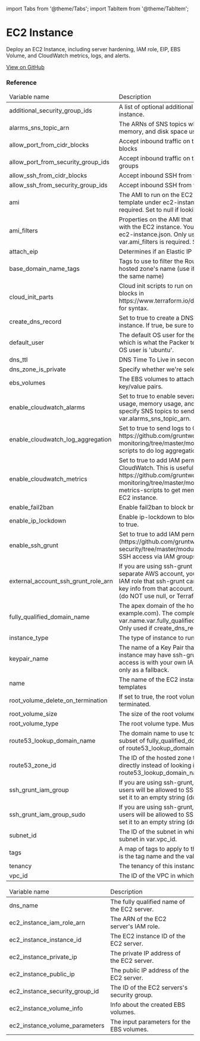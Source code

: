 import Tabs from '@theme/Tabs';
import TabItem from '@theme/TabItem';

# EC2 Instance

Deploy an EC2 Instance, including server hardening, IAM role, EIP, EBS Volume, and CloudWatch metrics, logs, and alerts.

<a href="https://github.com/gruntwork-io/terraform-aws-service-catalog/tree/master/modules/services/ec2-instance" class="link-button">View on GitHub</a>

### Reference 
              
<Tabs>
  <TabItem value="inputs" label="Inputs" default>
    <table>
        <thead>
            <tr>
                <td>Variable name</td>
                <td>Description</td>
            </tr>
        </thead>
        <tbody>
            <tr>
        <td>additional_security_group_ids</td>
        <td>A list of optional additional security group ids to assign to the EC2 instance.</td>
    </tr><tr>
        <td>alarms_sns_topic_arn</td>
        <td>The ARNs of SNS topics where CloudWatch alarms (e.g., for CPU, memory, and disk space usage) should send notifications.</td>
    </tr><tr>
        <td>allow_port_from_cidr_blocks</td>
        <td>Accept inbound traffic on these port ranges from the specified CIDR blocks</td>
    </tr><tr>
        <td>allow_port_from_security_group_ids</td>
        <td>Accept inbound traffic on these port ranges from the specified security groups</td>
    </tr><tr>
        <td>allow_ssh_from_cidr_blocks</td>
        <td>Accept inbound SSH from these CIDR blocks</td>
    </tr><tr>
        <td>allow_ssh_from_security_group_ids</td>
        <td>Accept inbound SSH from these security groups</td>
    </tr><tr>
        <td>ami</td>
        <td>The AMI to run on the EC2 instance. This should be built from the Packer template under ec2-instance.json. One of var.ami or var.ami_filters is required. Set to null if looking up the ami with filters.</td>
    </tr><tr>
        <td>ami_filters</td>
        <td>Properties on the AMI that can be used to lookup a prebuilt AMI for use with the EC2 instance. You can build the AMI using the Packer template ec2-instance.json. Only used if var.ami is null. One of var.ami or var.ami_filters is required. Set to null if passing the ami ID directly.</td>
    </tr><tr>
        <td>attach_eip</td>
        <td>Determines if an Elastic IP (EIP) will be created for this instance.</td>
    </tr><tr>
        <td>base_domain_name_tags</td>
        <td>Tags to use to filter the Route 53 Hosted Zones that might match the hosted zone's name (use if you have multiple public hosted zones with the same name)</td>
    </tr><tr>
        <td>cloud_init_parts</td>
        <td>Cloud init scripts to run on the EC2 instance while it boots. See the part blocks in https://www.terraform.io/docs/providers/template/d/cloudinit_config.html for syntax.</td>
    </tr><tr>
        <td>create_dns_record</td>
        <td>Set to true to create a DNS record in Route53 pointing to the EC2 instance. If true, be sure to set var.fully_qualified_domain_name.</td>
    </tr><tr>
        <td>default_user</td>
        <td>The default OS user for the EC2 instance AMI. For AWS Ubuntu AMIs, which is what the Packer template in ec2-instance.json uses, the default OS user is 'ubuntu'.</td>
    </tr><tr>
        <td>dns_ttl</td>
        <td>DNS Time To Live in seconds.</td>
    </tr><tr>
        <td>dns_zone_is_private</td>
        <td>Specify whether we're selecting a private or public Route 53 DNS Zone</td>
    </tr><tr>
        <td>ebs_volumes</td>
        <td>The EBS volumes to attach to the instance. This must be a map of key/value pairs.</td>
    </tr><tr>
        <td>enable_cloudwatch_alarms</td>
        <td>Set to true to enable several basic CloudWatch alarms around CPU usage, memory usage, and disk space usage. If set to true, make sure to specify SNS topics to send notifications to using var.alarms_sns_topic_arn.</td>
    </tr><tr>
        <td>enable_cloudwatch_log_aggregation</td>
        <td>Set to true to send logs to CloudWatch. This is useful in combination with https://github.com/gruntwork-io/terraform-aws-monitoring/tree/master/modules/logs/cloudwatch-log-aggregation-scripts to do log aggregation in CloudWatch.</td>
    </tr><tr>
        <td>enable_cloudwatch_metrics</td>
        <td>Set to true to add IAM permissions to send custom metrics to CloudWatch. This is useful in combination with https://github.com/gruntwork-io/terraform-aws-monitoring/tree/master/modules/metrics/cloudwatch-memory-disk-metrics-scripts to get memory and disk metrics in CloudWatch for your EC2 instance.</td>
    </tr><tr>
        <td>enable_fail2ban</td>
        <td>Enable fail2ban to block brute force log in attempts. Defaults to true.</td>
    </tr><tr>
        <td>enable_ip_lockdown</td>
        <td>Enable ip-lockdown to block access to the instance metadata. Defaults to true.</td>
    </tr><tr>
        <td>enable_ssh_grunt</td>
        <td>Set to true to add IAM permissions for ssh-grunt (https://github.com/gruntwork-io/terraform-aws-security/tree/master/modules/ssh-grunt), which will allow you to manage SSH access via IAM groups.</td>
    </tr><tr>
        <td>external_account_ssh_grunt_role_arn</td>
        <td>If you are using ssh-grunt and your IAM users / groups are defined in a separate AWS account, you can use this variable to specify the ARN of an IAM role that ssh-grunt can assume to retrieve IAM group and public SSH key info from that account. To omit this variable, set it to an empty string (do NOT use null, or Terraform will complain).</td>
    </tr><tr>
        <td>fully_qualified_domain_name</td>
        <td>The apex domain of the hostname for the EC2 instance (e.g., example.com). The complete hostname for the EC2 instance will be var.name.var.fully_qualified_domain_name (e.g., bastion.example.com). Only used if create_dns_record is true.</td>
    </tr><tr>
        <td>instance_type</td>
        <td>The type of instance to run for the EC2 instance</td>
    </tr><tr>
        <td>keypair_name</td>
        <td>The name of a Key Pair that can be used to SSH to this instance. This instance may have ssh-grunt installed. The preferred way to do SSH access is with your own IAM user name and SSH key. This Key Pair is only as a fallback.</td>
    </tr><tr>
        <td>name</td>
        <td>The name of the EC2 instance and the other resources created by these templates</td>
    </tr><tr>
        <td>root_volume_delete_on_termination</td>
        <td>If set to true, the root volume will be deleted when the Instance is terminated.</td>
    </tr><tr>
        <td>root_volume_size</td>
        <td>The size of the root volume, in gigabytes.</td>
    </tr><tr>
        <td>root_volume_type</td>
        <td>The root volume type. Must be one of: standard, gp2, io1.</td>
    </tr><tr>
        <td>route53_lookup_domain_name</td>
        <td>The domain name to use to look up the Route 53 hosted zone. Will be a subset of fully_qualified_domain_name: e.g., my-company.com. Only one of route53_lookup_domain_name or route53_zone_id should be used.</td>
    </tr><tr>
        <td>route53_zone_id</td>
        <td>The ID of the hosted zone to use. Allows specifying the hosted zone directly instead of looking it up via domain name. Only one of route53_lookup_domain_name or route53_zone_id should be used.</td>
    </tr><tr>
        <td>ssh_grunt_iam_group</td>
        <td>If you are using ssh-grunt, this is the name of the IAM group from which users will be allowed to SSH to this EC2 instance. To omit this variable, set it to an empty string (do NOT use null, or Terraform will complain).</td>
    </tr><tr>
        <td>ssh_grunt_iam_group_sudo</td>
        <td>If you are using ssh-grunt, this is the name of the IAM group from which users will be allowed to SSH to this EC2 instance. To omit this variable, set it to an empty string (do NOT use null, or Terraform will complain).</td>
    </tr><tr>
        <td>subnet_id</td>
        <td>The ID of the subnet in which to deploy the EC2 instance. Must be a subnet in var.vpc_id.</td>
    </tr><tr>
        <td>tags</td>
        <td>A map of tags to apply to the EC2 instance and the S3 Buckets. The key is the tag name and the value is the tag value.</td>
    </tr><tr>
        <td>tenancy</td>
        <td>The tenancy of this instance. Must be one of: default, dedicated, or host.</td>
    </tr><tr>
        <td>vpc_id</td>
        <td>The ID of the VPC in which to deploy the EC2 instance.</td>
    </tr>
        </tbody>
    </table>
  </TabItem>
  <TabItem value="outputs" label="Outputs">
    <table>
        <thead>
            <tr>
                <td>Variable name</td>
                <td>Description</td>
            </tr>
        </thead>
        <tbody>
            <tr>
        <td>dns_name</td>
        <td>The fully qualified name of the EC2 server.</td>
    </tr><tr>
        <td>ec2_instance_iam_role_arn</td>
        <td>The ARN of the EC2 server's IAM role.</td>
    </tr><tr>
        <td>ec2_instance_instance_id</td>
        <td>The EC2 instance ID of the EC2 server.</td>
    </tr><tr>
        <td>ec2_instance_private_ip</td>
        <td>The private IP address of the EC2 server.</td>
    </tr><tr>
        <td>ec2_instance_public_ip</td>
        <td>The public IP address of the EC2 server.</td>
    </tr><tr>
        <td>ec2_instance_security_group_id</td>
        <td>The ID of the EC2 servers's security group.</td>
    </tr><tr>
        <td>ec2_instance_volume_info</td>
        <td>Info about the created EBS volumes.</td>
    </tr><tr>
        <td>ec2_instance_volume_parameters</td>
        <td>The input parameters for the EBS volumes.</td>
    </tr>
        </tbody>
    </table>
  </TabItem>
</Tabs>


<!-- ##DOCS-SOURCER-START
{"sourcePlugin":"Service Catalog Reference","hash":"497f2006ad47b1f4fe6a5a1a1afbd548"}
##DOCS-SOURCER-END -->
